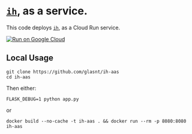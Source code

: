 # [`ih`](https://github.com/glasnt/ih), as a service. 

This code deploys [`ih`](https://github.com/glasnt/ih), as a Cloud Run service. 

[![Run on Google Cloud](https://storage.googleapis.com/cloudrun/button.svg)](https://deploy.cloud.run)

## Local Usage

```shell
git clone https://github.com/glasnt/ih-aas
cd ih-aas
```
Then either:

```
FLASK_DEBUG=1 python app.py
```

or

```shell
docker build --no-cache -t ih-aas . && docker run --rm -p 8080:8080 ih-aas
```

